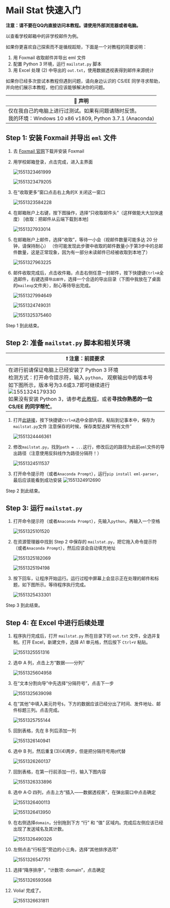 

# Mail Stat 快速入门

**注意：请不要在QQ内直接访问本教程。请使用外部浏览器或者电脑。**

以查看学校邮箱中的非学校邮件为例。

如果你更喜欢自己探索而不是循规蹈矩，下面是一个对教程的简要说明：

1. 用 Foxmail 收取邮件并导出 eml 文件
2. 配置 Python 3 环境，运行 `mailstat.py` 脚本
3. 用 Excel 处理 (2) 中导出的 `out.txt`，使用数据透视表得到邮件来源统计

如果你已经多次尝试本教程但遇到问题，请向身边认识的 CS/EE 同学寻求帮助，并向他们展示本教程，他们应该能够解决你的问题。

| :large_orange_diamond: 声明                                  |
| ------------------------------------------------------------ |
| 仅在我自己的电脑上进行过测试。如果有问题请随时反馈。<br />我的环境：Windows 10 x86 v1809, Python 3.7.1 (Anaconda) |

## Step 1: 安装 Foxmail 并导出 `eml` 文件

1. 去 [Foxmail 官网](https://www.foxmail.com)下载并安装 Foxmail

2. 用学校邮箱登录，点击完成，进入主界面

   ![1551323461999](assets/1551323461999.png)

   ![1551323479205](assets/1551323479205.png)

3. 在“收取更多”窗口点击右上角的X 关闭这一窗口

   ![1551323584228](assets/1551323584228.png)

4. 在邮箱账户上右键，按下图操作，选择“只收取邮件头”（这样做能大大加快速度）
   [收取：把邮件从云端下载到本地]

   ![1551327933014](assets/1551327933014.png)

5. 在邮箱账户上邮件，选择“收取”，等待一小会（视邮件数量可能多达 20 分钟，请保持耐心）
   （你可能发现此步骤中收取的邮件数量小于第3步中的总邮件数量，这是正常现象，因为有一部分未读邮件已经被收取到本地了）

   ![1551327963225](assets/1551327963225.png)

6. 邮件收取完成后，点击收件箱，点击右侧任意一封邮件，按下快捷键`Ctrl+A`全选邮件，右键选择`导出邮件`，选择一个合适的导出目录（下图中我放在了桌面的`mailexp`文件夹），耐心等待导出完成。

   ![1551327994649](assets/1551327994649.png)

   ![1551324749031](assets/1551324749031.png)

   ![1551325375460](assets/1551325375460.png)


Step 1 到此结束。

## Step 2: 准备 `mailstat.py` 脚本和相关环境

| :heavy_exclamation_mark: 注意：前提要求                      |
| ------------------------------------------------------------ |
| 在进行前请保证电脑上已经安装了 Python 3 环境<br />检测方式：打开命令提示符，输入 `python`， 观察输出中的版本号<br />如下图所示，版本号为3.6或3.7即可继续进行<br />![1551324179330](assets/1551324179330.png)<br />如果没有安装 Python 3，请参考[此教程](https://blog.csdn.net/weixin_40844416/article/details/80889165)，或者**寻找你熟悉的一位 CS/EE 的同学帮忙**。 |

1. 打开[此链接](https://raw.githubusercontent.com/jerrylususu/mailstat/master/mailstat.py)，按下快捷键`Ctrl+A`选中全部内容，粘贴到记事本中，保存为`mailstat.py`文件
   注意保存的时候，保存类型选择“所有文件”

   ![1551324446361](assets/1551324446361.png)

2. 修改`mailstat.py`，找到`path = ...`这行，修改后边的路径为此前`eml`文件的导出路径（注意使用反斜线作为路径分隔符！）

   ![1551324511537](assets/1551324511537.png)

3. 打开命令提示符（或者`Anaconda Prompt`），运行`pip install eml-parser`，最后应该能看到成功安装
   ![1551324912690](assets/1551324912690.png)

Step 2 到此结束。

## Step 3: 运行 `mailstat.py`

1. 打开命令提示符（或者`Anaconda Prompt`），先输入`python`，再输入一个空格

   ![1551325101520](assets/1551325101520.png)

2. 在资源管理器中找到 Step 2 中保存的 `mailstat.py`，把它拖入命令提示符（或者`Anaconda Prompt`），然后应该会自动填充地址

   ![1551325182069](assets/1551325182069.png)

   ![1551325194198](assets/1551325194198.png)

3. 按下回车，让程序开始运行。运行过程中屏幕上会显示正在处理的邮件和标题，如下图所示。等待程序执行完成。

   ![1551325433301](assets/1551325433301.png)

Step 3 到此结束。

## Step 4: 在 Excel 中进行后续处理

1. 程序执行完成后，打开 `mailstat.py` 所在目录下的 `out.txt` 文件，全选并复制。打开 Excel，新建文件，选择 A1 单元格，然后按下 `Ctrl+V` 粘贴。

   ![1551325551316](assets/1551325551316.png)

2. 选中 A 列，点击上方“数据——分列”

   ![1551325604958](assets/1551325604958.png)

3. 在“文本分割向导”中先选择“分隔符号”，点击下一步

   ![1551325639098](assets/1551325639098.png)

4. 在“其他”中填入美元符号`$`，下方的数据应该已经分出了时间、发件地址、邮件标题三列。点击完成。

   ![1551325755144](assets/1551325755144.png)

5. 回到表格，先在 B 列后添加一列

   ![1551326140941](assets/1551326140941.png)

6. 选中 B 列，然后重复(3)(4)两步，但是把分隔符号用`@`代替

   ![1551326260137](assets/1551326260137.png)

7. 回到表格，在第一行前添加一行，输入下图内容

   ![1551326333896](assets/1551326333896.png)

8. 选中 A-D 四列，点击上方“插入——数据透视表”，在弹出窗口中点击确定

   ![1551326400113](assets/1551326400113.png)

   ![1551326413950](assets/1551326413950.png)

9. 在右侧选择`domain`，分别拖到下方 “行” 和 “值” 区域内。完成后左侧应该已经出现了发送域名及其计数。

   ![1551326490326](assets/1551326490326.png)

10. 左侧点击“行标签”旁边的小三角，选择“其他排序选项”

    ![1551326547751](assets/1551326547751.png)

11. 选择“降序排序”，“计数项: domain”，点击确定

    ![1551326593568](assets/1551326593568.png)

12. Volia! 完成了。

    ![1551326631811](assets/1551326631811.png)











